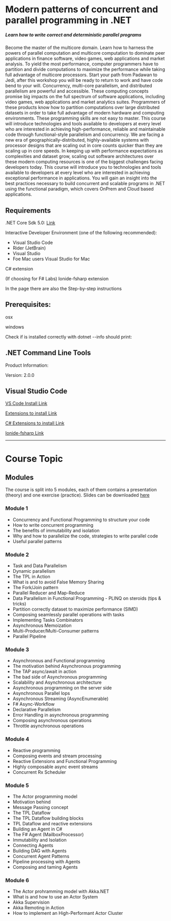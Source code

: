 # Modern patterns of concurrent and parallel programming in .NET

##### Learn how to write correct and deterministic parallel programs

Become the master of the multicore domain. Learn how to harness the powers of parallel computation and multicore computation to dominate peer applications in finance software, video games, web applications and market analysis. To yield the most performance, computer programmers have to partition and divide computations to maximize the performance while taking full advantage of multicore processors. Start your path from Padawan to Jedi, after this workshop you will be ready to return to work and have code bend to your will. 
Concurrency, multi-core parallelism, and distributed parallelism are powerful and accessible. These computing concepts promise big impacts on the full spectrum of software applications, including video games, web applications and market analytics suites. Programmers of these products know how to partition computations over large distributed datasets in order to take full advantage of modern hardware and computing environments. These programming skills are not easy to master. This course will introduce technologies and tools available to developers at every level who are interested in achieving high-performance, reliable and maintainable code through functional-style parallelism and concurrency.
We are facing a new era of geographically-distributed, highly-available systems with processor designs that are scaling out in core counts quicker than they are scaling up in core speeds. In keeping up with performance expectations as complexities and dataset grow, scaling out software architectures over these modern computing resources is one of the biggest challenges facing developers today. 
This course will introduce you to technologies and tools available to developers at every level who are interested in achieving exceptional performance in applications. You will gain an insight into the best practices necessary to build concurrent and scalable programs in .NET using the functional paradigm, which covers OnPrem and Cloud based applications.

## Requirements

.NET Core Sdk 5.0: [Link](https://dotnet.microsoft.com/download/dotnet/5.0)

 Interactive Developer Environment (one of the following recommended):
- Visual Studio Code
- Rider (JetBrain)
- Visual Studio 
- Foe Mac users Visual Studio for Mac

C# extension

(If choosing for F# Labs) Ionide-fsharp extension



In the page there are also the Step-by-step instructions

## Prerequisites:

osx

windows

Check if is installed correctly with dotnet --info should print:

## .NET Command Line Tools 
Product Information:

Version:            2.0.0

## Visual Studio Code

[VS Code Install Link](https://code.visualstudio.com/download)

[Extensions to install Link](https://code.visualstudio.com/docs/editor/extension-gallery)

[C# Extensions to install Link](https://marketplace.visualstudio.com/items?itemName=ms-vscode.csharp)

[Ionide-fsharp Link](https://marketplace.visualstudio.com/items?itemName=Ionide.Ionide-fsharp)


----

# Course Topic 
## Modules

The course is split into 5 modules, each of them contains a presentation (theory) and one exercise (practice).
Slides can be downloaded [here](https://www.dropbox.com/sh/kwjftub4zdkhreb/AACf858uJGU9E-t9MK2bjfGta?dl=0)

### Module 1
- Concurrency and Functional Programming to structure your code
- How to write concurrent programming
- The benefits of immutability and isolation
- Why and how to parallelize the code, strategies to write parallel code
- Useful parallel patterns

### Module 2
- Task and Data Parallelism
- Dynamic parallelism
- The TPL in Action
- What is and to avoid False Memory Sharing
- The Fork/Join pattern
- Parallel Reducer and Map-Reduce
- Data Parallelism in Functional Programming - PLINQ on steroids (tips & tricks)
- Partition correctly dataset to maximize performance (SIMD)
- Composing seamlessly parallel operations with tasks
- Implementing Tasks Combinators
- Asynchronous Memoization
- Multi-Producer/Multi-Consumer patterns
- Parallel Pipeline

### Module 3
- Asynchronous and Functional programming
- The motivation behind Asynchronous programming
- The TAP async/await in action
- The bad side of Asynchronous programming
- Scalability and Asynchronous architecture 
- Asynchronous programming on the server side 
- Asynchronous Parallel lops
- Asynchronous Streaming (AsyncEnumerable)
- F# Async-Workflow
- Declarative Parallelism 
- Error Handling in asynchronous programming
- Composing asynchronous operations
- Throttle asynchronous operations

### Module 4
- Reactive programming
- Composing events and stream processing
- Reactive Extensions and Functional Programming
- Highly composable async event streams
- Concurrent Rx Scheduler

### Module 5
- The Actor programming model
- Motivation behind
- Message Passing concept 
- The TPL Dataflow
- The TPL Dataflow building blocks
- TPL Dataflow and reactive extensions
- Building an Agent in C#
- The F# Agent (MailboxProcessor)
- Immutability and Isolation 
- Connecting Agents
- Building DAG with Agents
- Concurrent Agent Patterns
- Pipeline processing with Agents 
- Composing and taming Agents

### Module 6
- The Actor prohramming model with Akka.NET
- What is and how to use an Actor System
- Akka Supervision 
- Akka Remoting in Action
- How to implement an High-Performant Actor Cluster





